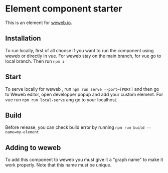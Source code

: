 # Element component starter

This is an element for [weweb.io](https://www.weweb.io/).

## Installation

To run locally, first of all choose if you want to run the component using weweb or directly in vue.
For weweb stay on the main branch, for vue go to local branch.
Then run `npm i`

## Start

To serve locally for weweb , run `npm run serve --port=[PORT]` and then go to Weweb editor, open developper popup and add your custom element. For vue run `npm run local-serve` ang go to your localhost.

## Build

Before release, you can check build error by running `npm run build --name=my-element`

## Adding to weweb

To add this component to weweb you must give it a "graph name" to make it work properly. Note that this name must be unique.

